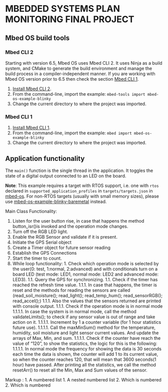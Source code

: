 # MBEDDED SYSTEMS PLAN MONITORING FINAL PROJECT


## Mbed OS build tools

### Mbed CLI 2
Starting with version 6.5, Mbed OS uses Mbed CLI 2. It uses Ninja as a build system, and CMake to generate the build environment and manage the build process in a compiler-independent manner. If you are working with Mbed OS version prior to 6.5 then check the section [Mbed CLI 1](#mbed-cli-1).
1. [Install Mbed CLI 2](https://os.mbed.com/docs/mbed-os/latest/build-tools/install-or-upgrade.html).
1. From the command-line, import the example: `mbed-tools import mbed-os-example-blinky`
1. Change the current directory to where the project was imported.

### Mbed CLI 1
1. [Install Mbed CLI 1](https://os.mbed.com/docs/mbed-os/latest/quick-start/offline-with-mbed-cli.html).
1. From the command-line, import the example: `mbed import mbed-os-example-blinky`
1. Change the current directory to where the project was imported.

## Application functionality

The `main()` function is the single thread in the application. It toggles the state of a digital output connected to an LED on the board.

**Note**: This example requires a target with RTOS support, i.e. one with `rtos` declared in `supported_application_profiles` in `targets/targets.json` in [mbed-os](https://github.com/ARMmbed/mbed-os). For non-RTOS targets (usually with small memory sizes), please use [mbed-os-example-blinky-baremetal](https://github.com/ARMmbed/mbed-os-example-blinky-baremetal) instead.

Main Class Functionality:

1. Listen for the user button rise, in case that happens the method button_isr()is invoked and the operation mode changes.
2. Turn off the RGB LED light.
3. Enable the RGB Sensor and validate if it is present.
4. Initiate the GPS Serial object
5. Create a Timer object for future sensor reading
6. Establish the GPS Connections
7. Start the timer to count.
8. While loop functionality:
         1.   Check which operation mode is selected by the user(0: test, 1:normal, 2:advanced) and with conditionals turn on a board LED (test mode: LED1, normal mode: LED2 and advanced mode: LED3).
1.1.   Query the GPS for synchronizing.
1.1.   Check if the timer has reached the refresh time value.
1.1.1.     In case that happens, the timer is reset and the methods for reading the sensors are called (read_soil_moisture(); read_light();           read_temp_hum(); read_sensorRGB(); read_accel();)
1.1.1.      Also the values that the sensors returned are printed with console output.
1.1.1.      Check if the operation mode is in normal mode
1.1.1.1.         In case the system is in normal mode, call the method validateLimits(); to check if any sensor value is out of range and take action on it.
1.1.1.1.         Increment by 1 a counter variable (for 1 hour statistics future use).
1.1.1.1.         Call the maxMinSum() method for the temperature, humidity, soil moisture and light sensor current values. And update the arrays of Max, Min, and sum.
1.1.1.1.         Check if the counter have reach the value of “120”, to show the statistics, the logic for this is the following: 
1.1.1.1.        In normal mode the frequency for showing the data is 30 seconds each time the data is shown, the counter will add 1 to its current value, so when the counter reaches 120, that will mean that 3600 seconds(1 hour) have passed. After printing all the statistics, we call the method resetArr() to reset all the Min, Max and Sum values of the sensor.


 Markup : 1. A numbered list
              1. A nested numbered list
              2. Which is numbered
          2. Which is numbered


